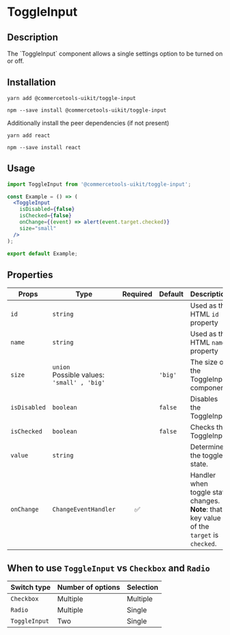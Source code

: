 <!-- THIS IS AN AUTOGENERATED FILE. DO NOT EDIT THIS FILE DIRECTLY. -->
<!-- This file is created by the `yarn generate-readme` script. -->

# ToggleInput

## Description

The \`ToggleInput\` component allows a single settings option to be turned on or off.

## Installation

```
yarn add @commercetools-uikit/toggle-input
```

```
npm --save install @commercetools-uikit/toggle-input
```

Additionally install the peer dependencies (if not present)

```
yarn add react
```

```
npm --save install react
```

## Usage

```jsx
import ToggleInput from '@commercetools-uikit/toggle-input';

const Example = () => (
  <ToggleInput
    isDisabled={false}
    isChecked={false}
    onChange={(event) => alert(event.target.checked)}
    size="small"
  />
);

export default Example;
```

## Properties

| Props        | Type                                               | Required | Default | Description                                                                                         |
| ------------ | -------------------------------------------------- | :------: | ------- | --------------------------------------------------------------------------------------------------- |
| `id`         | `string`                                           |          |         | Used as the HTML `id` property                                                                      |
| `name`       | `string`                                           |          |         | Used as the HTML `name` property                                                                    |
| `size`       | `union`<br/>Possible values:<br/>`'small' , 'big'` |          | `'big'` | The size of the ToggleInput component.                                                              |
| `isDisabled` | `boolean`                                          |          | `false` | Disables the ToggleInput                                                                            |
| `isChecked`  | `boolean`                                          |          | `false` | Checks the ToggleInput                                                                              |
| `value`      | `string`                                           |          |         | Determines the toggle state.                                                                        |
| `onChange`   | `ChangeEventHandler`                               |    ✅    |         | Handler when toggle state changes. <br/>&#xA;**Note**: that key value of the `target` is `checked`. |

## When to use `ToggleInput` vs `Checkbox` and `Radio`

| Switch type   | Number of options | Selection |
| ------------- | ----------------- | --------- |
| `Checkbox`    | Multiple          | Multiple  |
| `Radio`       | Multiple          | Single    |
| `ToggleInput` | Two               | Single    |
